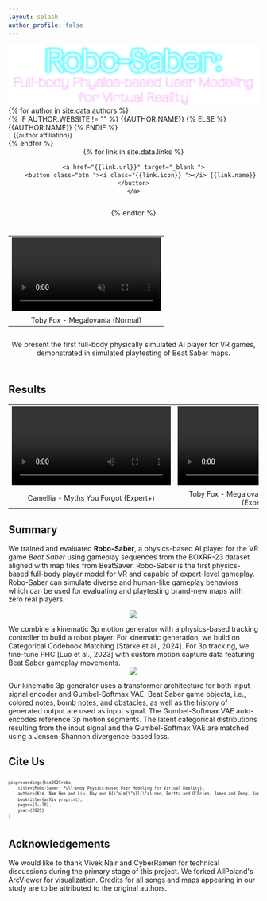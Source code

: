```yaml
---
layout: splash
author_profile: false
---
```


<!-- # Robo-Saber: Full-body Physics-based User Modeling for Virtual Reality -->

<img src="/assets/images/website-title.svg" />

<style>
div {
    /* border: 1px solid black; */
}

div.author {
    display: flex;
    flex-wrap: wrap;
    align-items: center;
}

div.affiliation {
    padding-left: 10px;
    font-size: 0.8rem;
    vertical-align: middle;
}

/* @media (min-width:320px) {
div.name {
    text-transform: uppercase;
    width: 100%;
}
} */

@media (min-width:600px) {
div.name {
    text-transform: uppercase;
    /* margin-right: auto; */
}
}

span.affiliation {
    size: 1px;
}
p.author {
    margin: 5px 0
}

div.teaser {
    overflow: hidden;
    align: center;
    text-align: center;
    padding-bottom: 10px;
    padding-top: 10px;
}

img.teaser {
    overflow: hidden;
    object-fit: cover;
    width:40%;
    min-width: 300px;
    /* min-height: 200px; */
    margin-top:-50px;
    margin-bottom: -50px;
    /* margin-left: auto;
    margin-right: auto; */
}

a {
  text-decoration: none;
}

ul.authors.links li {
	margin-top: 0.8rem;
	padding: 0 0.1rem;
}

/* Style buttons */
.btn {
	background-color: rgb(70, 139, 250);; /* Blue background */
	border: none; /* Remove borders */
	color: white; /* White text */
	padding: 8px 12px; /* Some padding */
	font-size: 14px; /* Set a font size */
	cursor: pointer; /* Mouse pointer on hover */
	border-radius: 18px;
}
  
  /* Darker background on mouse-over */
.btn:hover {
	background-color: rgb(70, 139, 250);;
        /* Blue background */
}

div.links {
    display: flex;
    flex-wrap: wrap;
    align-items: center;
    text-align: center;
    justify-content:center;
}

div.youtube {
    width: 80%;
    min-width: 320px;
    margin: auto;
    display: flex;
    flex-wrap: wrap;
    align-items: center;
    text-align: center;
    justify-content:center;
}

div.teaser {
    width: 100%;
    min-width: 320px;
    margin: auto;
    display: flex;
    flex-wrap: wrap;
    align-items: center;
    text-align: center;
    justify-content:center;
}

table.results {
    align-items: center;
    text-align: center;
}

table.teaser {
    align-items: center;
    text-align: center;
}

</style>

<div class="authors">
{% for author in site.data.authors %}

<div class="author">
<div class="name">
{% if author.website != "" %}
<a href="{{author.website}}">{{author.name}}</a>
{% else %}
{{author.name}}
{% endif %}
</div>
<div class="affiliation">{{author.affiliation}}</div>
</div>
{% endfor %}

<div class="links">
{% for link in site.data.links %}

    <a href="{{link.url}}" target="_blank ">
        <button class="btn "><i class="{{link.icon}} "></i> {{link.name}}</button>
    </a>

{% endfor %}

</div>

<div class="teaser">
<table class="teaser">
<tr>
<td>
<video width="100%" controls autoplay loop muted>
    <source src="https://users.aalto.fi/~kimn1/robo-saber/videos/4421.mp4" type="video/mp4">
</video>
</td>
</tr>
<tr>
<td>
<a href="https://beatsaver.com/maps/4421" target="_blank">Toby Fox - Megalovania (Normal)</a>
</td>
</tr>
</table>

We present the first full-body physically simulated AI player for VR games, demonstrated in simulated playtesting of Beat Saber maps.

</div>

</div>

## Results

<table class="results">
<tr>
<td>
<video width="320" controls>
    <source src="https://users.aalto.fi/~kimn1/robo-saber/videos/1a322.mp4" type="video/mp4">
</video>
</td>
<td>
<video width="320" controls>
    <source src="https://users.aalto.fi/~kimn1/robo-saber/videos/1ad3b.mp4" type="video/mp4">
</video>
</td>
</tr>
<tr>
<td>
<a href="https://beatsaver.com/maps/1a322" target="_blank">Camellia - Myths You Forgot (Expert+)</a>
</td>
<td>
<a href="https://beatsaver.com/maps/1ad3b" target="_blank">Toby Fox - Megalovania (Camellia Remix) (Expert+)</a>
</td>
</tr>
</table>

## Summary

We trained and evaluated **Robo-Saber**, a physics-based AI player for the VR game _Beat Saber_ using gameplay sequences from the BOXRR-23 dataset aligned with map files from BeatSaver. Robo-Saber is the first physics-based full-body player model for VR and capable of expert-level gameplay. Robo-Saber can simulate diverse and human-like gameplay behaviors which can be used for evaluating and playtesting brand-new maps with zero real players.

<style>
div.figure {
    width: 100%;
    margin-left: auto;
    margin-right: auto;
    align: center;
    text-align: center;
    padding-bottom: 10px;
}
</style>

<div class="figure">
<img src="{{'/assets/images/BeatyFigs-v7.png' | relative_url }}"/>
</div>
<div>
We combine a kinematic 3p motion generator with a physics-based tracking controller to build a robot player. For kinematic generation, we build on Categorical Codebook Matching [Starke et al., 2024]. For 3p tracking, we fine-tune PHC [Luo et al., 2023] with custom motion capture data featuring Beat Saber gameplay movements.
</div>

<div class="figure">
<img src="{{'/assets/images/ccm-v1.png' | relative_url }}"/>
</div>
<div>
Our kinematic 3p generator uses a transformer architecture for both input signal encoder and Gumbel-Softmax VAE. Beat Saber game objects, i.e., colored notes, bomb notes, and obstacles, as well as the history of generated output are used as input signal. The Gumbel-Softmax VAE auto-encodes reference 3p motion segments. The latent categorical distributions resulting from the input signal and the Gumbel-Softmax VAE are matched using a Jensen-Shannon divergence-based loss.
</div>

## Cite Us

<div style="display: flex;">
<pre style="line-height: 1.4; overflow: auto; font-size: 0.5rem; ">
@inproceedings{kim2025robo,
    title={Robo-Saber: Full-body Physics-based User Modeling for Virtual Reality},
    author={Kim, Nam Hee and Liu, May and H{\"a}m{\"a}l{\"a}inen, Perttu and O'Brien, James and Peng, Xue Bin},
    booktitle={arXiv preprint},
    pages={1--10},
    year={2025}
}
</pre>
</div>

## Acknowledgements

We would like to thank Vivek Nair and CyberRamen for technical discussions during the primary stage of this project. We forked AllPoland's ArcViewer for visualization. Credits for all songs and maps appearing in our study are to be attributed to the original authors.
